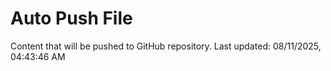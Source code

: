 # Auto Push File

Content that will be pushed to GitHub repository.
Last updated: 08/11/2025, 04:43:46 AM